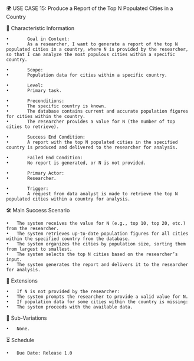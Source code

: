 🌍 USE CASE 15: Produce a Report of the Top N Populated Cities in a Country

📌 Characteristic Information

	•       Goal in Context:
	•       As a researcher, I want to generate a report of the top N populated cities in a country, where N is provided by the researcher, so that I can analyze the most populous cities within a specific country.
	
    •       Scope:
	•       Population data for cities within a specific country.
	
    •       Level:
	•       Primary task.
	
    •       Preconditions:
	•       The specific country is known.
	•       The database contains current and accurate population figures for cities within the country.
	•       The researcher provides a value for N (the number of top cities to retrieve).
	
    •       Success End Condition:
	•       A report with the top N populated cities in the specified country is produced and delivered to the researcher for analysis.
	
    •       Failed End Condition:
	•       No report is generated, or N is not provided.
	
    •       Primary Actor:
	•       Researcher.
	
    •       Trigger:
	•       A request from data analyst is made to retrieve the top N populated cities within a country for analysis.

🛠 Main Success Scenario

	•	The system receives the value for N (e.g., top 10, top 20, etc.) from the researcher.
	•	The system retrieves up-to-date population figures for all cities within the specified country from the database.
	•	The system organizes the cities by population size, sorting them from largest to smallest.
	•	The system selects the top N cities based on the researcher’s input.
	•	The system generates the report and delivers it to the researcher for analysis.

🚨 Extensions

	•	If N is not provided by the researcher:
	•	The system prompts the researcher to provide a valid value for N.
	•	If population data for some cities within the country is missing:
	•	The system proceeds with the available data.

🔀 Sub-Variations

	•	None.

⏳ Schedule

	•	Due Date: Release 1.0
